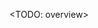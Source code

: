 <properties
    pageTitle="Cross Platform Server"
    description="It's difficult to imagine our world without the sophisticated web applications that bring the Internet to life. With Visual Studio 2015, web developers have a much wider array of tools than ever before, including the ability to work on Windows and Linux."
    slug="xplatserver"
    order="300"    
    keywords="visual studio, vs2015, vs, visualstudio, cross-platform, server, linux, windows"
/>


<TODO: overview>
